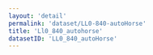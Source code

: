 ```yaml
---
layout: 'detail'
permalink: 'dataset/LL0-840-autoHorse'
title: 'Ll0_840_autohorse'
datasetID: 'LL0_840_autoHorse'
---
```

